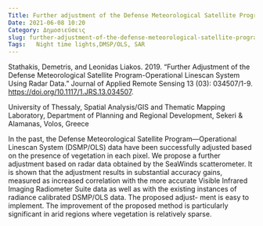 ```yaml
---
Title: Further adjustment of the Defense Meteorological Satellite Program-Operational Linescan System using radar data
Date: 2021-06-08 10:20
Category: Δημοσιεύσεις
slug: further-adjustment-of-the-defense-meteorological-satellite-program-operational-linescan-system-using-radar-data
Tags:   Night time lights,DMSP/OLS, SAR
---
```


Stathakis, Demetris, and Leonidas Liakos. 2019. “Further Adjustment of the Defense Meteorological Satellite Program-Operational Linescan System Using Radar Data.” Journal of Applied Remote Sensing 13 (03): 034507/1-9. <https://doi.org/10.1117/1.JRS.13.034507>.

University of Thessaly, Spatial Analysis/GIS and Thematic Mapping Laboratory,
Department of Planning and Regional Development, Sekeri & Alamanas, Volos, Greece

In the past, the Defense Meteorological Satellite Program—Operational Linescan
System (DSMP/OLS) data have been successfully adjusted based on the presence of vegetation
in each pixel. We propose a further adjustment based on radar data obtained by the SeaWinds
scatterometer. It is shown that the adjustment results in substantial accuracy gains, measured as
increased correlation with the more accurate Visible Infrared Imaging Radiometer Suite data as
well as with the existing instances of radiance calibrated DSMP/OLS data. The proposed adjust-
ment is easy to implement. The improvement of the proposed method is particularly significant
in arid regions where vegetation is relatively sparse.